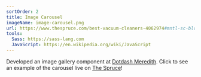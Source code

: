 ```yaml
---
sortOrder: 2
title: Image Carousel
imageName: image-carousel.png
url: https://www.thespruce.com/best-vacuum-cleaners-4062974#mntl-sc-block_2-0-20
tools:
  Sass: https://sass-lang.com
  JavaScript: https://en.wikipedia.org/wiki/JavaScript
---
```


Developed an image gallery component at
<a href="https://www.dotdashmeredith.com" target="_blank">Dotdash Meredith</a>. Click to
see an example of the carousel live on
<a href="https://www.thespruce.com/best-vacuum-cleaners-4062974#mntl-sc-block_2-0-20" target="_blank">The Spruce</a>!
